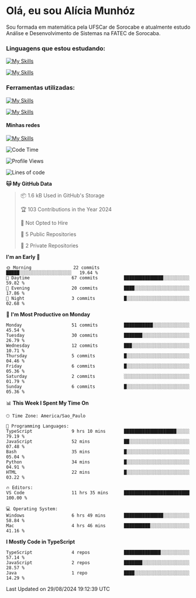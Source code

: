 # Olá, eu sou Alícia Munhóz

<p>Sou formada em matemática pela UFSCar de Sorocabe e atualmente estudo Análise e Desenvolvimento de Sistemas na FATEC de Sorocaba.</p>

### Linguagens que estou estudando:

[![My Skills](https://skillicons.dev/icons?i=js,ts,html,css)](https://skillicons.dev)


[![My Skills](https://skillicons.dev/icons?i=nodejs,java,py,latex)](https://skillicons.dev)

### Ferramentas utilizadas:

[![My Skills](https://skillicons.dev/icons?i=vscode,discord,figma,git)](https://skillicons.dev)

[![My Skills](https://skillicons.dev/icons?i=github,gmail,mongodb,sublime)](https://skillicons.dev)

#### Minhas redes
[![My Skills](https://skillicons.dev/icons?i=linkedin)](https://www.linkedin.com/in/aliciamunhozfrancodecamargo/)

<!--START_SECTION:waka-->
![Code Time](http://img.shields.io/badge/Code%20Time-9%20hrs-blue)

![Profile Views](http://img.shields.io/badge/Profile%20Views-141-blue)

![Lines of code](https://img.shields.io/badge/From%20Hello%20World%20I%27ve%20Written-22.0%20thousand%20lines%20of%20code-blue)

**🐱 My GitHub Data** 

> 📦 1.6 kB Used in GitHub's Storage 
 > 
> 🏆 103 Contributions in the Year 2024
 > 
> 🚫 Not Opted to Hire
 > 
> 📜 5 Public Repositories 
 > 
> 🔑 2 Private Repositories 
 > 
**I'm an Early 🐤** 

```text
🌞 Morning                22 commits          █████░░░░░░░░░░░░░░░░░░░░   19.64 % 
🌆 Daytime                67 commits          ███████████████░░░░░░░░░░   59.82 % 
🌃 Evening                20 commits          ████░░░░░░░░░░░░░░░░░░░░░   17.86 % 
🌙 Night                  3 commits           █░░░░░░░░░░░░░░░░░░░░░░░░   02.68 % 
```
📅 **I'm Most Productive on Monday** 

```text
Monday                   51 commits          ███████████░░░░░░░░░░░░░░   45.54 % 
Tuesday                  30 commits          ███████░░░░░░░░░░░░░░░░░░   26.79 % 
Wednesday                12 commits          ███░░░░░░░░░░░░░░░░░░░░░░   10.71 % 
Thursday                 5 commits           █░░░░░░░░░░░░░░░░░░░░░░░░   04.46 % 
Friday                   6 commits           █░░░░░░░░░░░░░░░░░░░░░░░░   05.36 % 
Saturday                 2 commits           ░░░░░░░░░░░░░░░░░░░░░░░░░   01.79 % 
Sunday                   6 commits           █░░░░░░░░░░░░░░░░░░░░░░░░   05.36 % 
```


📊 **This Week I Spent My Time On** 

```text
🕑︎ Time Zone: America/Sao_Paulo

💬 Programming Languages: 
TypeScript               9 hrs 10 mins       ████████████████████░░░░░   79.19 % 
JavaScript               52 mins             ██░░░░░░░░░░░░░░░░░░░░░░░   07.48 % 
Bash                     35 mins             █░░░░░░░░░░░░░░░░░░░░░░░░   05.04 % 
Python                   34 mins             █░░░░░░░░░░░░░░░░░░░░░░░░   04.91 % 
HTML                     22 mins             █░░░░░░░░░░░░░░░░░░░░░░░░   03.22 % 

🔥 Editors: 
VS Code                  11 hrs 35 mins      █████████████████████████   100.00 % 

💻 Operating System: 
Windows                  6 hrs 49 mins       ███████████████░░░░░░░░░░   58.84 % 
Mac                      4 hrs 46 mins       ██████████░░░░░░░░░░░░░░░   41.16 % 
```

**I Mostly Code in TypeScript** 

```text
TypeScript               4 repos             ██████████████░░░░░░░░░░░   57.14 % 
JavaScript               2 repos             ███████░░░░░░░░░░░░░░░░░░   28.57 % 
Java                     1 repo              ████░░░░░░░░░░░░░░░░░░░░░   14.29 % 
```




 Last Updated on 29/08/2024 19:12:39 UTC
<!--END_SECTION:waka-->
